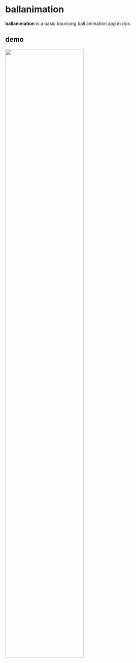 # ballanimation

**ballanimation** is a basic bouncing ball animation app in dos.


## demo

<img src="https://raw.githubusercontent.com/wolfram77/dos-ballanimation/gh-pages/0/image/0.png" width="70%"><br/>
